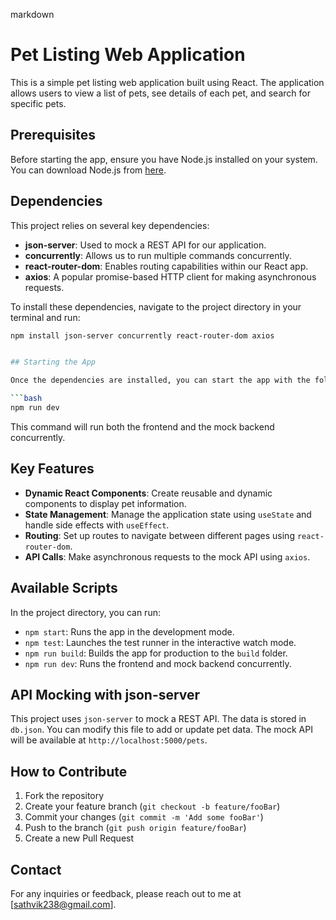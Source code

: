 

markdown
# Pet Listing Web Application

This is a simple pet listing web application built using React. The application allows users to view a list of pets, see details of each pet, and search for specific pets.

## Prerequisites

Before starting the app, ensure you have Node.js installed on your system. You can download Node.js from [here](https://nodejs.org/).

## Dependencies

This project relies on several key dependencies:

- **json-server**: Used to mock a REST API for our application.
- **concurrently**: Allows us to run multiple commands concurrently.
- **react-router-dom**: Enables routing capabilities within our React app.
- **axios**: A popular promise-based HTTP client for making asynchronous requests.

To install these dependencies, navigate to the project directory in your terminal and run:

```bash
npm install json-server concurrently react-router-dom axios


## Starting the App

Once the dependencies are installed, you can start the app with the following command:

```bash
npm run dev
```

This command will run both the frontend and the mock backend concurrently.

## Key Features

- **Dynamic React Components**: Create reusable and dynamic components to display pet information.
- **State Management**: Manage the application state using `useState` and handle side effects with `useEffect`.
- **Routing**: Set up routes to navigate between different pages using `react-router-dom`.
- **API Calls**: Make asynchronous requests to the mock API using `axios`.


## Available Scripts

In the project directory, you can run:

- `npm start`: Runs the app in the development mode.
- `npm test`: Launches the test runner in the interactive watch mode.
- `npm run build`: Builds the app for production to the `build` folder.
- `npm run dev`: Runs the frontend and mock backend concurrently.

## API Mocking with json-server

This project uses `json-server` to mock a REST API. The data is stored in `db.json`. You can modify this file to add or update pet data. The mock API will be available at `http://localhost:5000/pets`.

## How to Contribute

1. Fork the repository
2. Create your feature branch (`git checkout -b feature/fooBar`)
3. Commit your changes (`git commit -m 'Add some fooBar'`)
4. Push to the branch (`git push origin feature/fooBar`)
5. Create a new Pull Request



## Contact

For any inquiries or feedback, please reach out to me at [sathvik238@gmail.com].
```
